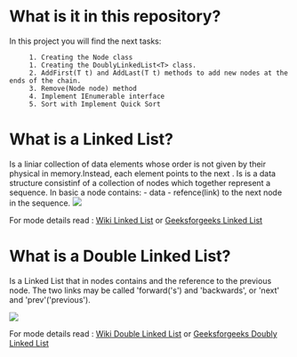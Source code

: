 # What is it in this repository?
In this project you will find the next tasks:
```
     1. Creating the Node class
     1. Creating the DoublyLinkedList<T> class.
     2. AddFirst(T t) and AddLast(T t) methods to add new nodes at the ends of the chain.
     3. Remove(Node node) method
     4. Implement IEnumerable interface
     5. Sort with Implement Quick Sort
```


# What is a Linked List?

Is a liniar collection of data elements whose order is not given by their physical in memory.Instead, each element points to the next .
Is is a data structure consistinf of a collection of nodes which together represent a sequence.
In basic a node contains: 
     - data 
     - refence(link) to the next node in the sequence.
![](https://media.geeksforgeeks.org/wp-content/cdn-uploads/20200922124319/Singly-Linked-List1.png)

For mode details read : [Wiki Linked List](https://en.wikipedia.org/wiki/Linked_list) or 
                        [Geeksforgeeks Linked List](https://www.geeksforgeeks.org/linked-list-set-1-introduction/?ref=lbp)

# What is a Double Linked List?

Is a Linked List that in nodes contains and the reference to the previous node.
The two links may be called 'forward('s') and 'backwards', or 'next' and 'prev'('previous').

![](https://media.geeksforgeeks.org/wp-content/cdn-uploads/gq/2014/03/DLL1.png)

For mode details read : [Wiki Double Linked List](https://en.wikipedia.org/wiki/Doubly_linked_list) or 
                        [Geeksforgeeks Doubly Linked List](https://www.geeksforgeeks.org/doubly-linked-list/?ref=lbp)
